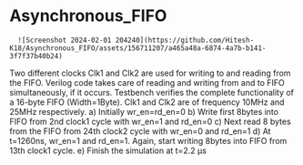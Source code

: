 # Asynchronous_FIFO

      ![Screenshot 2024-02-01 204240](https://github.com/Hitesh-K18/Asynchronous_FIFO/assets/156711207/a465a48a-6874-4a7b-b141-3f7f37b40b24)
      
Two different clocks Clk1 and Clk2 are used for writing to and reading from the FIFO. 
Verilog code takes care of reading and writing from and to FIFO simultaneously, if it occurs. 
Testbench verifies the complete functionality of a 16-byte FIFO (Width=1Byte). Clk1 and Clk2 are 
of frequency 10MHz and 25MHz respectively. 
a) Initially wr_en=rd_en=0 
b) Write first 8bytes into FIFO from 2nd clock1 cycle with wr_en=1 and rd_en=0 
c) Next read 8 bytes from the FIFO from 24th clock2 cycle with wr_en=0 and rd_en=1 
d) At t=1260ns, wr_en=1 and rd_en=1. Again, start writing 8bytes into FIFO from 13th clock1 cycle. 
e) Finish the simulation at t=2.2 µs 


